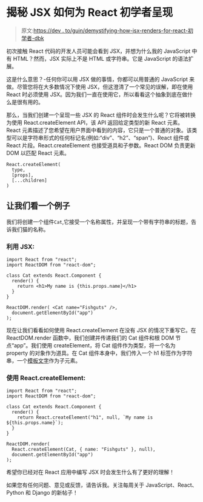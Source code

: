 # 揭秘 JSX 如何为 React 初学者呈现

> 原文:[https://dev . to/guin/demystifying-how-jsx-renders-for-react-初学者-dbk](https://dev.to/guin/demystifying-how-jsx-renders-for-react-beginners-dbk)

初次接触 React 代码的开发人员可能会看到 JSX，并想为什么我的 JavaScript 中有 HTML？然而，JSX 实际上不是 HTML 或字符串。它是 JavaScript 的语法扩展。

这是什么意思？-任何你可以用 JSX 做的事情，你都可以用普通的 JavaScript 来做。尽管您将在大多数情况下使用 JSX，但这澄清了一个常见的误解，即在使用 React 时必须使用 JSX。因为我们一直在使用它，所以看看这个抽象到底在做什么是很有用的。

那么，当我们创建一个呈现一些 JSX 的 React 组件时会发生什么呢？它将被转换为使用 React.createElement API，该 API 返回给定类型的新 React 元素。React 元素描述了您希望在用户界面中看到的内容，它只是一个普通的对象。该类型可以是字符串形式的任何标记名(例如:“div”、“h2”、“span”)、React 组件或 React 片段。React.createElement 也接受道具和子参数。React DOM 负责更新 DOM 以匹配 React 元素。

```
React.createElement(
  type,
  [props],
  [...children]
) 
```

## 让我们看一个例子

我们将创建一个组件`Cat`,它接受一个名称属性，并呈现一个带有字符串的标题，告诉我们猫的名称。

### [](#using-jsx)利用 JSX:

```
import React from "react";
import ReactDOM from "react-dom";

class Cat extends React.Component {
  render() {
    return <h1>My name is {this.props.name}</h1>
  }
}

ReactDOM.render( <Cat name="Fishguts" />,
  document.getElementById("app")
); 
```

现在让我们看看如何使用 React.createElement 在没有 JSX 的情况下重写它。在 ReactDOM.render 函数中，我们创建并传递我们的 Cat 组件和根 DOM 节点“app”。我们使用 createElement，将 Cat 组件作为类型，将一个名为 property 的对象作为道具。在 Cat 组件本身中，我们传入一个 h1 标签作为字符串，一个[模板文字](https://developer.mozilla.org/en-US/docs/Web/JavaScript/Reference/Template_literals)作为子元素。

### [](#using-reactcreateelement)使用 React.createElement:

```
import React from "react";
import ReactDOM from "react-dom";

class Cat extends React.Component {
  render() {
    return React.createElement("h1", null, `My name is ${this.props.name}`);
  }
}

ReactDOM.render(
  React.createElement(Cat, { name: "Fishguts" }, null),
  document.getElementById("app")
); 
```

希望你已经对在 React 应用中编写 JSX 时会发生什么有了更好的理解！

如果您有任何问题、意见或反馈，请告诉我。关注每周关于 JavaScript、React、Python 和 Django 的新帖子！